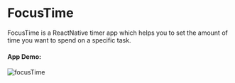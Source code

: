 # FocusTime

FocusTime is a ReactNative timer app which helps you to set the amount of time you want to spend on a specific task.

#### App Demo:

![focusTime](https://user-images.githubusercontent.com/37909750/158827778-c7f63842-9644-4e9c-a370-b196d7fad8e1.gif)
